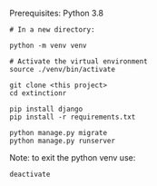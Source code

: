 Prerequisites:
Python 3.8


```
# In a new directory:

python -m venv venv

# Activate the virtual environment
source ./venv/bin/activate

git clone <this project>
cd extinctionr

pip install django
pip install -r requirements.txt

python manage.py migrate
python manage.py runserver
```

Note: to exit the python venv use:

`deactivate`


